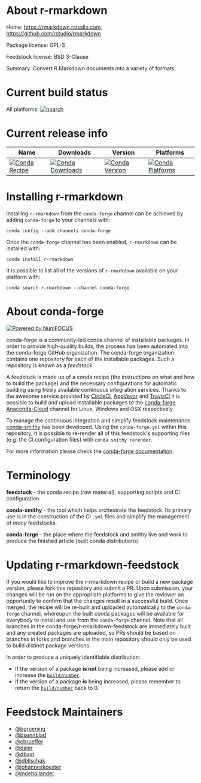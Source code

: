 <!--
# -*- mode: jinja -*-
-->

About r-rmarkdown
=================

Home: https://rmarkdown.rstudio.com, https://github.com/rstudio/rmarkdown

Package license: GPL-3

Feedstock license: BSD 3-Clause

Summary: Convert R Markdown documents into a variety of formats.



Current build status
====================

All platforms:
[![noarch](https://img.shields.io/circleci/project/github/conda-forge/r-rmarkdown-feedstock/master.svg?label=noarch)](https://circleci.com/gh/conda-forge/r-rmarkdown-feedstock)

Current release info
====================

| Name | Downloads | Version | Platforms |
| --- | --- | --- | --- |
| [![Conda Recipe](https://img.shields.io/badge/recipe-r--rmarkdown-green.svg)](https://anaconda.org/conda-forge/r-rmarkdown) | [![Conda Downloads](https://img.shields.io/conda/dn/conda-forge/r-rmarkdown.svg)](https://anaconda.org/conda-forge/r-rmarkdown) | [![Conda Version](https://img.shields.io/conda/vn/conda-forge/r-rmarkdown.svg)](https://anaconda.org/conda-forge/r-rmarkdown) | [![Conda Platforms](https://img.shields.io/conda/pn/conda-forge/r-rmarkdown.svg)](https://anaconda.org/conda-forge/r-rmarkdown) |

Installing r-rmarkdown
======================

Installing `r-rmarkdown` from the `conda-forge` channel can be achieved by adding `conda-forge` to your channels with:

```
conda config --add channels conda-forge
```

Once the `conda-forge` channel has been enabled, `r-rmarkdown` can be installed with:

```
conda install r-rmarkdown
```

It is possible to list all of the versions of `r-rmarkdown` available on your platform with:

```
conda search r-rmarkdown --channel conda-forge
```


About conda-forge
=================

[![Powered by NumFOCUS](https://img.shields.io/badge/powered%20by-NumFOCUS-orange.svg?style=flat&colorA=E1523D&colorB=007D8A)](http://numfocus.org)

conda-forge is a community-led conda channel of installable packages.
In order to provide high-quality builds, the process has been automated into the
conda-forge GitHub organization. The conda-forge organization contains one repository
for each of the installable packages. Such a repository is known as a *feedstock*.

A feedstock is made up of a conda recipe (the instructions on what and how to build
the package) and the necessary configurations for automatic building using freely
available continuous integration services. Thanks to the awesome service provided by
[CircleCI](https://circleci.com/), [AppVeyor](https://www.appveyor.com/)
and [TravisCI](https://travis-ci.org/) it is possible to build and upload installable
packages to the [conda-forge](https://anaconda.org/conda-forge)
[Anaconda-Cloud](https://anaconda.org/) channel for Linux, Windows and OSX respectively.

To manage the continuous integration and simplify feedstock maintenance
[conda-smithy](https://github.com/conda-forge/conda-smithy) has been developed.
Using the ``conda-forge.yml`` within this repository, it is possible to re-render all of
this feedstock's supporting files (e.g. the CI configuration files) with ``conda smithy rerender``.

For more information please check the [conda-forge documentation](https://conda-forge.org/docs/).

Terminology
===========

**feedstock** - the conda recipe (raw material), supporting scripts and CI configuration.

**conda-smithy** - the tool which helps orchestrate the feedstock.
                   Its primary use is in the construction of the CI ``.yml`` files
                   and simplify the management of *many* feedstocks.

**conda-forge** - the place where the feedstock and smithy live and work to
                  produce the finished article (built conda distributions)


Updating r-rmarkdown-feedstock
==============================

If you would like to improve the r-rmarkdown recipe or build a new
package version, please fork this repository and submit a PR. Upon submission,
your changes will be run on the appropriate platforms to give the reviewer an
opportunity to confirm that the changes result in a successful build. Once
merged, the recipe will be re-built and uploaded automatically to the
`conda-forge` channel, whereupon the built conda packages will be available for
everybody to install and use from the `conda-forge` channel.
Note that all branches in the conda-forge/r-rmarkdown-feedstock are
immediately built and any created packages are uploaded, so PRs should be based
on branches in forks and branches in the main repository should only be used to
build distinct package versions.

In order to produce a uniquely identifiable distribution:
 * If the version of a package **is not** being increased, please add or increase
   the [``build/number``](https://conda.io/docs/user-guide/tasks/build-packages/define-metadata.html#build-number-and-string).
 * If the version of a package **is** being increased, please remember to return
   the [``build/number``](https://conda.io/docs/user-guide/tasks/build-packages/define-metadata.html#build-number-and-string)
   back to 0.

Feedstock Maintainers
=====================

* [@bgruening](https://github.com/bgruening/)
* [@bsennblad](https://github.com/bsennblad/)
* [@cbrueffer](https://github.com/cbrueffer/)
* [@daler](https://github.com/daler/)
* [@dbast](https://github.com/dbast/)
* [@jdblischak](https://github.com/jdblischak/)
* [@johanneskoester](https://github.com/johanneskoester/)
* [@mdehollander](https://github.com/mdehollander/)

